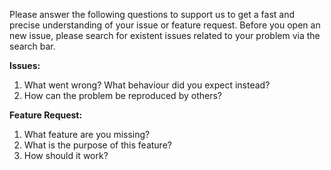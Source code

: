 Please answer the following questions to support us to get a fast and precise understanding of your issue or feature request. Before you open an new issue, please search for existent issues related to your problem via the search bar.

<b>Issues:</b>
1) What went wrong? What behaviour did you expect instead?
2) How can the problem be reproduced by others?

<b>Feature Request:</b>
1) What feature are you missing?
2) What is the purpose of this feature?
3) How should it work?
